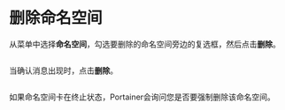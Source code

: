 # 删除命名空间

从菜单中选择**命名空间**，勾选要删除的命名空间旁边的复选框，然后点击**删除**。

<figure><img src="../..//assets/2.20-namespaces-remove.gif" alt=""><figcaption></figcaption></figure>

当确认消息出现时，点击**删除**。

<figure><img src="../..//assets/2.15-k8s-namespaces-remove-confirm.png" alt=""><figcaption></figcaption></figure>

如果命名空间卡在终止状态，Portainer会询问您是否要强制删除该命名空间。
